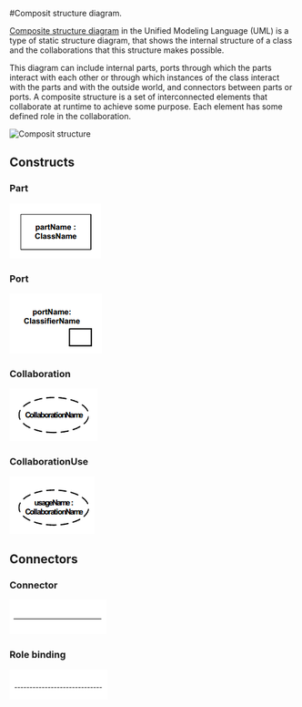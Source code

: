 #Composit structure diagram.

[Composite structure diagram](https://en.wikipedia.org/wiki/Composite_structure_diagram) in the Unified Modeling Language (UML) is a type of static structure diagram, that shows the internal structure of a class and the collaborations that this structure makes possible.

This diagram can include internal parts, ports through which the parts interact with each other or through which instances of the class interact with the parts and with the outside world, and connectors between parts or ports. A composite structure is a set of interconnected elements that collaborate at runtime to achieve some purpose. Each element has some defined role in the collaboration.

![Composit structure](https://upload.wikimedia.org/wikipedia/commons/b/b0/Composite_Structure_Diagram.png)

## Constructs

### Part

![Part](composit_part.png)

### Port

![Port](composit_port.png)

### Collaboration

![Collaboration](composit_collaboration.png)

### CollaborationUse

![CollaborationUse](composit_collaborationUse.png)

## Connectors

### Connector

![Connector](composit_connector.png)

### Role binding

![Role binding](composit_role_binding.png)
